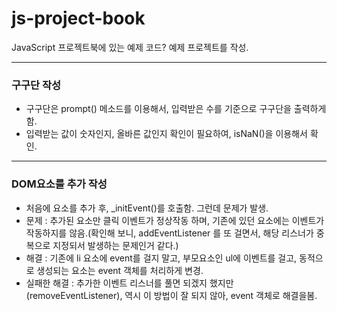 # js-project-book
JavaScript 프로젝트북에 있는 예제 코드? 예제 프로젝트를 작성.


---

### 구구단 작성
- 구구단은  prompt() 메소드를 이용해서, 입력받은 수를 기준으로 구구단을 출력하게 함.
- 입력받는 값이 숫자인지, 올바른 값인지 확인이 필요하여, isNaN()을 이용해서 확인.

---

### DOM요소를 추가 작성 
- 처음에 요소를 추가 후, _initEvent()를 호출함. 그런데 문제가 발생.
- 문제 : 추가된 요소만 클릭 이벤트가 정상작동 하며, 기존에 있던 요소에는 이벤트가 작동하지를 않음.(확인해 보니, addEventListener 를 또 걸면서, 해당 리스너가 중복으로 지정되서 발생하는 문제인거 같다.)
- 해결 : 기존에 li 요소에 event를 걸지 말고, 부모요소인 ul에 이벤트를 걸고, 동적으로 생성되는 요소는 event 객체를 처리하게 변경.
- 실패한 해결 : 추가한 이벤트 리스너를 풀면 되겠지 했지만(removeEventListener), 역시 이 방법이 잘 되지 않아, event 객체로 해결을봄.